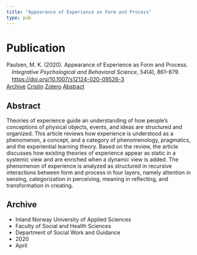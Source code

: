 ```yaml
---
title: "Appearance of Experience as Form and Process"
type: pub
---
```

<h1>Publication</h1>
<article id="csl-bib-container-UYPHTQUU" class="csl-bib-container">
  <div class="csl-bib-body" style="line-height: 1.35; padding-left: 1em; text-indent:-1em;">
  <div class="csl-entry">Paulsen, M. K. (2020). Appearance of Experience as Form and Process. <i>Integrative Psychological and Behavioral Science</i>, <i>54</i>(4), 861&#x2013;879. <a href="https://doi.org/10.1007/s12124-020-09526-3">https://doi.org/10.1007/s12124-020-09526-3</a></div>
</div>
  <div class="csl-bib-buttons">
    <a href="#taxonomy-article-UYPHTQUU" class="csl-bib-button">Archive</a>
    <a href="https://app.cristin.no/results/show.jsf?id=1808453" alt="Cristin URL" class="csl-bib-button">Cristin</a>
    <a href="http://zotero.org/groups/5022929/items/UYPHTQUU" alt="Zotero URL" class="csl-bib-button">Zotero</a>
    <a href="#abstract-article-UYPHTQUU" class="csl-bib-button">Abstract</a>
  </div>
  <div id="csl-bib-meta-container-UYPHTQUU"></div>
</article>
<div id="csl-bib-meta-UYPHTQUU" class="csl-bib-meta">
  <article id="abstract-article-UYPHTQUU" class="abstract-article">
    <h1>Abstract</h1>
    Theories of experience guide an understanding of how people’s conceptions of physical objects, events, and ideas are structured and organized. This article reviews how experience is understood as a phenomenon, a concept, and a category of phenomenology, pragmatics, and the experiential learning theory. Based on the review, the article discusses how existing theories of experience appear as static in a systemic view and are enriched when a dynamic view is added. The phenomenon of experience is analyzed as structured in recursive interactions between form and process in four layers, namely attention in sensing, categorization in perceiving, meaning in reflecting, and transformation in creating.
  </article>
  <article id="taxonomy-article-UYPHTQUU" class="taxonomy-article">
    <h1>Archive</h1>
    <ul>
      <li>Inland Norway University of Applied Sciences</li>
      <li>Faculty of Social and Health Sciences</li>
      <li>Department of Social Work and Guidance</li>
      <li>2020</li>
      <li>April</li>
    </ul>
  </article>
</div>
